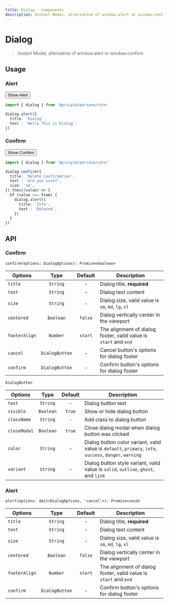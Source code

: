 ```yaml
---
title: Dialog · Components
description: Instant Modal, alternative of window.alert or window.confirm
---
```


<script setup>
  import Button from '../button/Button.vue'
  import * as dialog from '.'

  function example1 () {
    dialog.alert({
      title: 'Dialog',
      text : 'Hello This is Dialog',
    })
  }

  function example2 () {
    dialog.confirm({
      title: 'Delete Confirmation',
      text : 'Are you sure?',
    }).then((value) => {
      if (value === true) {
        dialog.alert({
          title: 'Info',
          text : 'Deleted',
        })
      }
    })
  }
</script>

# Dialog

> Instant Modal, alternative of window.alert or window.confirm

## Usage

### Alert

<div class="flex mt-5">
  <Button @click="example1" color="info">Show Alert</Button>
</div>

```ts
import { dialog } from '@privyid/persona/core'

dialog.alert({
  title: 'Dialog',
  text : 'Hello This is Dialog',
})
```

### Confirm

<div class="flex mt-5">
  <Button @click="example2" color="info">Show Confirm</Button>
</div>

```ts
import { dialog } from '@privyid/persona/core'

dialog.confirm({
  title: 'Delete Confirmation',
  text : 'Are you sure?',
  size: 'sm',
}).then((value) => {
  if (value === true) {
    dialog.alert({
      title: 'Info',
      text : 'Deleted',
    })
  }
})
```


## API

### Confirm

`confirm(options: DialogOptions): Promise<boolean>`

| Options       |   Type   | Default  | Description                                                               |
|---------------|:--------:|:--------:|---------------------------------------------------------------------------|
| `title`       | `String` |    -     | Dialog title, **required**                                                |
| `text`        | `String` |    -     | Dialog text content                                                       |
| `size`        | `String` |    -     | Dialog size, valid value is `sm`, `md`, `lg`, `xl`                        |
| `centered`    | `Boolean`|  `false`   | Dialog vertically center in the viewport                                  |
| `footerAlign` | `Number` |  `start` | The alignment of dialog footer, valid value is `start` and `end`          |
| `cancel`      | `DialogButton` |    -     | Cancel button's options for dialog footer                           |
| `confirm`     | `DialogButton` |    -     | Confirm button's options for dialog footer                          |

`DialogButton`

| Options       |   Type    | Default  | Description                                                               |
|---------------|:---------:|:--------:|---------------------------------------------------------------------------|
| `text`        | `String`  |    -     | Dialog button text                                                        |
| `visible`     | `Boolean` |  `true`  | Show or hide dialog button                                                |
| `className`   | `String`  | `-`      | Add class to dialog button                                                |
| `closeModal`  | `Boolean` |  `true`  | Close dialog modal when dialog button was clicked                         |
| `color`       | `String`  |    -     | Dialog button color variant, valid value is `default`, `primary`, `info`, `success`, `danger`, `warning`                                           |
| `variant`     | `String`  |    -     | Dialog button style variant, valid value is `solid`, `outline`, `ghost`, and `link`                                              |

### Alert

`alert(options: Omit<DialogOptions, 'cancel'>): Promise<void>`

| Options       |   Type   | Default  | Description                                                               |
|---------------|:--------:|:--------:|---------------------------------------------------------------------------|
| `title`       | `String` |    -     | Dialog title, **required**                                                |
| `text`        | `String` |    -     | Dialog text content                                                       |
| `size`        | `String` |    -     | Dialog size, valid value is `sm`, `md`, `lg`, `xl`                        |
| `centered`    | `Boolean`|  `false` | Dialog vertically center in the viewport                                  |
| `footerAlign` | `Number` |  `start` | The alignment of dialog footer, valid value is `start` and `end`          |
| `confirm`     | `DialogButton` |    -     | Confirm button's options for dialog footer                          |